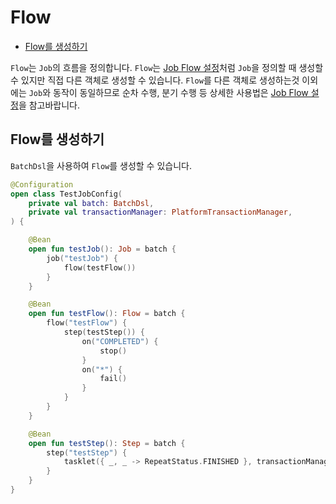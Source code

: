 # Flow

- [Flow를 생성하기](#flow를-생성하기)

`Flow`는 `Job`의 흐름을 정의합니다. `Flow`는 [Job Flow 설정](../job/README.md#job-flow-설정)처럼 `Job`을 정의할 때 생성할 수 있지만 직접 다른 객체로 생성할 수 있습니다. `Flow`를 다른 객체로 생성하는것 이외에는 `Job`와 동작이 동일하므로 순차 수행, 분기 수행 등 상세한 사용법은 [Job Flow 설정](../job/README.md#job-flow-설정)을 참고바랍니다.

## Flow를 생성하기

`BatchDsl`을 사용하여 `Flow`를 생성할 수 있습니다.

```kotlin
@Configuration
open class TestJobConfig(
    private val batch: BatchDsl,
    private val transactionManager: PlatformTransactionManager,
) {

    @Bean
    open fun testJob(): Job = batch {
        job("testJob") {
            flow(testFlow())
        }
    }

    @Bean
    open fun testFlow(): Flow = batch {
        flow("testFlow") {
            step(testStep()) {
                on("COMPLETED") {
                    stop()
                }
                on("*") {
                    fail()
                }
            }
        }
    }

    @Bean
    open fun testStep(): Step = batch {
        step("testStep") {
            tasklet({ _, _ -> RepeatStatus.FINISHED }, transactionManager)
        }
    }
}
```